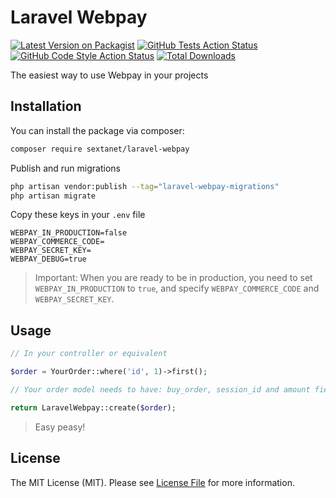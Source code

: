 # Laravel Webpay

[![Latest Version on Packagist](https://img.shields.io/packagist/v/sextanet/laravel-webpay.svg?style=flat-square)](https://packagist.org/packages/sextanet/laravel-webpay)
[![GitHub Tests Action Status](https://img.shields.io/github/actions/workflow/status/sextanet/laravel-webpay/run-tests.yml?branch=main&label=tests&style=flat-square)](https://github.com/sextanet/laravel-webpay/actions?query=workflow%3Arun-tests+branch%3Amain)
[![GitHub Code Style Action Status](https://img.shields.io/github/actions/workflow/status/sextanet/laravel-webpay/fix-php-code-style-issues.yml?branch=main&label=code%20style&style=flat-square)](https://github.com/sextanet/laravel-webpay/actions?query=workflow%3A"Fix+PHP+code+style+issues"+branch%3Amain)
[![Total Downloads](https://img.shields.io/packagist/dt/sextanet/laravel-webpay.svg?style=flat-square)](https://packagist.org/packages/sextanet/laravel-webpay)

The easiest way to use Webpay in your projects 

## Installation

You can install the package via composer:

```bash
composer require sextanet/laravel-webpay
```

Publish and run migrations

```bash
php artisan vendor:publish --tag="laravel-webpay-migrations"
php artisan migrate
```

Copy these keys in your `.env` file

```dotenv
WEBPAY_IN_PRODUCTION=false
WEBPAY_COMMERCE_CODE=
WEBPAY_SECRET_KEY=
WEBPAY_DEBUG=true
```

> Important: When you are ready to be in production, you need to set `WEBPAY_IN_PRODUCTION` to `true`, and specify `WEBPAY_COMMERCE_CODE` and `WEBPAY_SECRET_KEY`.

## Usage

```php
// In your controller or equivalent

$order = YourOrder::where('id', 1)->first();

// Your order model needs to have: buy_order, session_id and amount fields

return LaravelWebpay::create($order);
```

> Easy peasy!

## License

The MIT License (MIT). Please see [License File](LICENSE.md) for more information.
